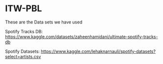 # ITW-PBL

These are the Data sets we have used

Spotify Tracks DB: https://www.kaggle.com/datasets/zaheenhamidani/ultimate-spotify-tracks-db

Spotify Datasets: https://www.kaggle.com/lehaknarnauli/spotify-datasets?select=artists.csv
